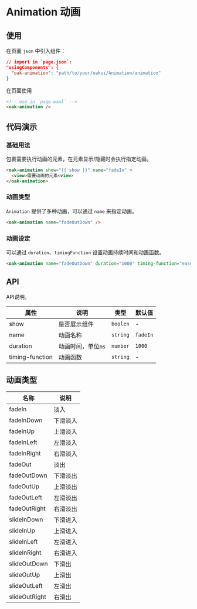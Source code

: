 # Animation 动画

## 使用

在页面 `json` 中引入组件：

```json
// import in `page.json`:
"usingComponents": {
  "oak-animation": "path/to/your/oakui/Animation/animation"
}
```

在页面使用
```html
<!-- use in `page.wxml` -->
<oak-animation />
```

## 代码演示
### 基础用法
包裹需要执行动画的元素，在元素显示/隐藏时会执行指定动画。
```html
<oak-animation show="{{ show }}" name="fadeIn" >
  <view>需要动画的元素<view>
</oak-animation>
```

### 动画类型
`Animation` 提供了多种动画，可以通过 `name` 来指定动画。
```html
<oak-animation name="fadeOutDown" />
```

### 动画设定
可以通过 `duration`、`timingFunction` 设置动画持续时间和动画函数。
```html
<oak-animation name="fadeOutDown" duration="1000" timing-function="ease-in" />
```


## API
API说明。

| 属性 | 说明 | 类型 | 默认值 |
|-----------|-----------|-----------|-------------|
| show | 是否展示组件 | `boolen` | - |
| name | 动画名称 | `string` | `fadeIn` |
| duration | 动画时间，单位`ms` | `number` | `1000` |
| timing-function | 动画函数 | `string` | - |


## 动画类型

| 名称 | 说明 |
|-----------|-----------|
| fadeIn | 淡入 |
| fadeInDown | 下滑淡入 |
| fadeInUp | 上滑淡入 |
| fadeInLeft | 左滑淡入 |
| fadeInRight | 右滑淡入 |
| fadeOut | 淡出 |
| fadeOutDown | 下滑淡出 |
| fadeOutUp | 上滑淡出 |
| fadeOutLeft | 左滑淡出 |
| fadeOutRight | 右滑淡出 |
| slideInDown | 下滑进入 |
| slideInUp | 上滑进入 |
| slideInLeft | 左滑进入 |
| slideInRight | 右滑进入 |
| slideOutDown | 下滑出 |
| slideOutUp | 上滑出 |
| slideOutLeft | 左滑出 |
| slideOutRight | 右滑出 |



